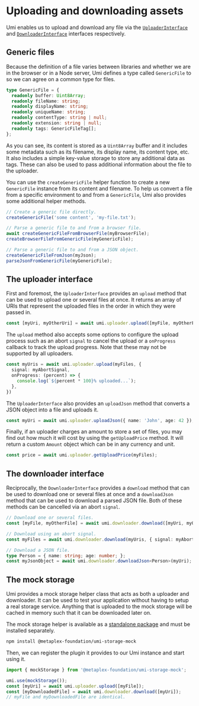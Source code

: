 # Uploading and downloading assets

Umi enables us to upload and download any file via the [`UploaderInterface`](https://umi-docs.vercel.app/interfaces/umi.UploaderInterface.html) and [`DownloaderInterface`](https://umi-docs.vercel.app/interfaces/umi.DownloaderInterface.html) interfaces respectively.

## Generic files

Because the definition of a file varies between libraries and whether we are in the browser or in a Node server, Umi defines a type called `GenericFile` to so we can agree on a common type for files.

```ts
type GenericFile = {
  readonly buffer: Uint8Array;
  readonly fileName: string;
  readonly displayName: string;
  readonly uniqueName: string;
  readonly contentType: string | null;
  readonly extension: string | null;
  readonly tags: GenericFileTag[];
};
```

As you can see, its content is stored as a `Uint8Array` buffer and it includes some metadata such as its filename, its display name, its content type, etc. It also includes a simple key-value storage to store any additional data as tags. These can also be used to pass additional information about the file to the uploader.

You can use the `createGenericFile` helper function to create a new `GenericFile` instance from its content and filename. To help us convert a file from a specific environment to and from a `GenericFile`, Umi also provides some additional helper methods.

```ts
// Create a generic file directly.
createGenericFile('some content', 'my-file.txt');

// Parse a generic file to and from a browser file.
await createGenericFileFromBrowserFile(myBrowserFile);
createBrowserFileFromGenericFile(myGenericFile);

// Parse a generic file to and from a JSON object.
createGenericFileFromJson(myJson);
parseJsonFromGenericFile(myGenericFile);
```

## The uploader interface

First and foremost, the `UploaderInterface` provides an `upload` method that can be used to upload one or several files at once. It returns an array of URIs that represent the uploaded files in the order in which they were passed in.

```ts
const [myUri, myOtherUri] = await umi.uploader.upload([myFile, myOtherFile]);
```

 The `upload` method also accepts some options to configure the upload process such as an abort `signal` to cancel the upload or a `onProgress` callback to track the upload progress. Note that these may not be supported by all uploaders.

```ts
const myUris = await umi.uploader.upload(myFiles, {
  signal: myAbortSignal,
  onProgress: (percent) => {
    console.log(`${percent * 100}% uploaded...`);
  },
})
```

The `UploaderInterface` also provides an `uploadJson` method that converts a JSON object into a file and uploads it.

```ts
const myUri = await umi.uploader.uploadJson({ name: 'John', age: 42 });
```

Finally, if an uploader charges an amount to store a set of files, you may find out how much it will cost by using the `getUploadPrice` method. It will return a custom `Amount` object which can be in any currency and unit.

```ts
const price = await umi.uploader.getUploadPrice(myFiles);
```

## The downloader interface

Reciprocally, the `DownloaderInterface` provides a `download` method that can be used to download one or several files at once and a `downloadJson` method that can be used to download a parsed JSON file. Both of these methods can be cancelled via an abort `signal`.

```ts
// Download one or several files.
const [myFile, myOtherFile] = await umi.downloader.download([myUri, myOtherUri]);

// Download using an abort signal.
const myFiles = await umi.downloader.download(myUris, { signal: myAbortSignal });

// Download a JSON file.
type Person = { name: string; age: number; };
const myJsonObject = await umi.downloader.downloadJson<Person>(myUri);
```

## The mock storage

Umi provides a mock storage helper class that acts as both a uploader and downloader. It can be used to test your application without having to setup a real storage service. Anything that is uploaded to the mock storage will be cached in memory such that it can be downloaded later on.

The mock storage helper is available as a [standalone package](https://github.com/metaplex-foundation/umi/tree/main/packages/umi-storage-mock) and must be installed separately.

```sh
npm install @metaplex-foundation/umi-storage-mock
```

Then, we can register the plugin it provides to our Umi instance and start using it.

```ts
import { mockStorage } from '@metaplex-foundation/umi-storage-mock';

umi.use(mockStorage());
const [myUri] = await umi.uploader.upload([myFile]);
const [myDownloadedFile] = await umi.downloader.download([myUri]);
// myFile and myDownloadedFile are identical.
```
